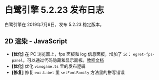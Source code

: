 # 白鹭引擎 5.2.23 发布日志
白鹭引擎在 2019年7月9日，发布 5.2.23 稳定版本。

## 2D 渲染 - JavaScript 
- **[优化]** 在 PC 浏览器上，fps 面板和 log 信息面板，增加了 `id`： `egret-fps-panel`，可以通过代码隐藏和显示面板。[教程文档](http://developer.egret.com/cn/github/egret-docs/Engine2D/debug/debug/index.html#4.%E5%8A%A8%E6%80%81%E9%9A%90%E8%97%8F%E5%92%8C%E6%98%BE%E7%A4%BA%E4%BF%A1%E6%81%AF%E9%9D%A2%E6%9D%BF)
- **[优化]** 优化 `vivogame.ts` 里的发布逻辑
- **[修复]** 修复 `eui.Label` 里 `setFontFamily` 方法里的拼写错误

